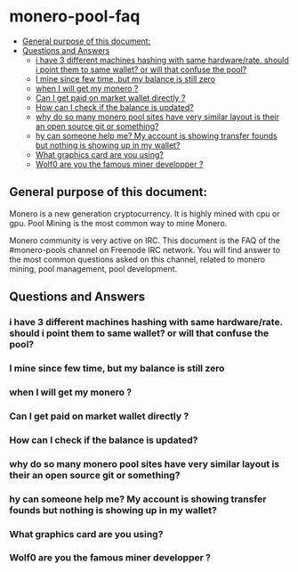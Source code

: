 # monero-pool-faq

* [General purpose of this document:](#general-purpose-of-this-document)
* [Questions and Answers](#questions-and-answers)
    * [i have 3 different machines hashing with same hardware/rate. should i point them to same wallet? or will that confuse the pool?](#i-have-3-different-machines-hashing-with-same-hardwarerate-should-i-point-them-to-same-wallet-or-will-that-confuse-the-pool)
    * [I mine since few time, but my balance is still zero](#i-mine-since-few-time-but-my-balance-is-still-zero)
    * [when I will get my monero ?](#when-i-will-get-my-monero-)
    * [Can I get paid on market wallet directly ?](#can-i-get-paid-on-market-wallet-directly-)
    * [How can I check if the balance is updated?](#how-can-i-check-if-the-balance-is-updated)
    * [why do so many monero pool sites have very similar layout is their an open source git or something?](#why-do-so-many-monero-pool-sites-have-very-similar-layout-is-their-an-open-source-git-or-something)
    * [hy can someone help me? My account is showing transfer founds but nothing is showing up in my wallet?](#hy-can-someone-help-me-my-account-is-showing-transfer-founds-but-nothing-is-showing-up-in-my-wallet)
    * [What graphics card are you using?](#what-graphics-card-are-you-using)
    * [Wolf0 are you the famous miner developper ?](#wolf0-are-you-the-famous-miner-developper-)

## General purpose of this document:

Monero is a new generation cryptocurrency.
It is highly mined with cpu or gpu.
Pool Mining is the most common way to mine Monero.

Monero community is very active on IRC.
This document is the FAQ of the #monero-pools channel on Freenode IRC network.
You will find answer to the most common questions asked on this channel, related to monero mining, pool management, pool development.

## Questions and Answers
### i have 3 different machines hashing with same hardware/rate. should i point them to same wallet? or will that confuse the pool?
### I mine since few time, but my balance is still zero
### when I will get my monero ?
### Can I get paid on market wallet directly ?
### How can I check if the balance is updated?
### why do so many monero pool sites have very similar layout is their an open source git or something?
### hy can someone help me? My account is showing transfer founds but nothing is showing up in my wallet?
### What graphics card are you using?
### Wolf0 are you the famous miner developper ?


